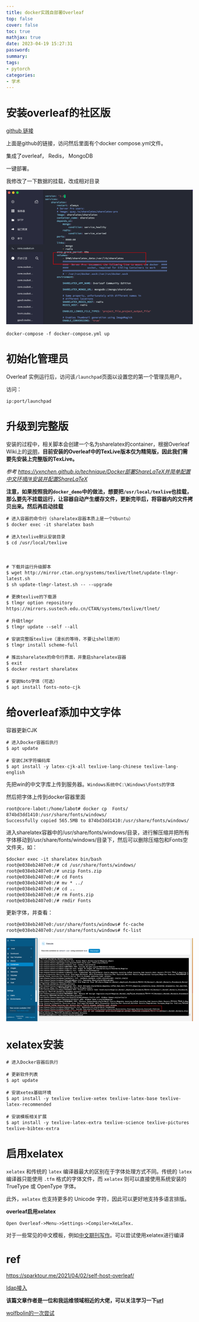```yaml
---
title: docker实践自部署Overleaf
top: false
cover: false
toc: true
mathjax: true
date: 2023-04-19 15:27:31
password:
summary:
tags:
- pytorch
categories:
- 学术
---
```

# 安装overleaf的社区版

[github 链接](https://github.com/overleaf/overleaf)

上面是github的链接，访问然后里面有个docker compose.yml文件。

集成了overleaf， Redis， MongoDB

一键部署。

我修改了一下数据的挂载，改成相对目录

![refs/heads/master/image-20230413234939354](https://raw.githubusercontent.com/kengerlwl/kengerlwl.github.io/refs/heads/master/image/72eba7038b7a0441bc4cabfa1b6703c9/ad50ab79944109ff4ada7a17760076a3.png)

```
docker-compose -f docker-compose.yml up
```





# 初始化管理员

Overleaf 实例运行后，访问该`/launchpad`页面以设置您的第一个管理员用户。

访问：

```
ip:port/launchpad
```







# 升级到完整版

安装的过程中，相关脚本会创建一个名为sharelatex的container，根据Overleaf Wiki上的[说明](https://github.com/overleaf/overleaf/wiki/Server-Pro:-setup)，**目前安装的Overleaf中的TexLive版本仅为精简版，因此我们需要先安装上完整版的TexLive。**

*参考 https://yxnchen.github.io/technique/Docker部署ShareLaTeX并简单配置中文环境/#安装并配置ShareLaTeX*





**注意，如果按照我的`docker_demo`中的做法，想要把`/usr/local/texlive`也挂载，那么要先不挂载运行，让容器自动产生缓存文件，更新完毕后，将容器内的文件拷贝出来。然后再启动挂载**

```
# 进入容器的命令行（sharelatex容器本质上是一个Ubuntu）
$ docker exec -it sharelatex bash

# 进入texlive默认安装目录
$ cd /usr/local/texlive



# 下载并运行升级脚本
$ wget http://mirror.ctan.org/systems/texlive/tlnet/update-tlmgr-latest.sh
$ sh update-tlmgr-latest.sh -- --upgrade

# 更换texlive的下载源
$ tlmgr option repository https://mirrors.sustech.edu.cn/CTAN/systems/texlive/tlnet/

# 升级tlmgr
$ tlmgr update --self --all

# 安装完整版texlive（漫长的等待，不要让shell断开）
$ tlmgr install scheme-full

# 推出sharelatex的命令行界面，并重启sharelatex容器
$ exit
$ docker restart sharelatex

# 安装Noto字体（可选）
$ apt install fonts-noto-cjk
```





# 给overleaf添加中文字体

容器更新CJK

```
# 进入Docker容器后执行
$ apt update
 
# 安装CJK字符编码库
$ apt install -y latex-cjk-all texlive-lang-chinese texlive-lang-english
```



先把win的中文字库上传到服务器。`Windows系统中C:\Windows\Fonts的字体`



然后把字体上传到docker容器里面

```
root@core-labot:/home/labot# docker cp  Fonts/ 874bd3dd1410:/usr/share/fonts/windows/
Successfully copied 565.5MB to 874bd3dd1410:/usr/share/fonts/windows/
```



进入sharelatex容器中的/usr/share/fonts/windows/目录，进行解压缩并把所有字体移动到/usr/share/fonts/windows/目录下，然后可以删除压缩包和Fonts空文件夹，如：

```text
$docker exec -it sharelatex bin/bash
root@e038eb2407e0:/# cd /usr/share/fonts/windows/
root@e038eb2407e0:/# unzip Fonts.zip
root@e038eb2407e0:/# cd Fonts
root@e038eb2407e0:/# mv * ../
root@e038eb2407e0:/# cd ..
root@e038eb2407e0:/# rm Fonts.zip
root@e038eb2407e0:/# rmdir Fonts
```

更新字体，并查看：

```text
root@e038eb2407e0:/usr/share/fonts/windows# fc-cache
root@e038eb2407e0:/usr/share/fonts/windows# fc-list
```

![refs/heads/master/image-20230419160545910](https://raw.githubusercontent.com/kengerlwl/kengerlwl.github.io/refs/heads/master/image/72eba7038b7a0441bc4cabfa1b6703c9/8fb75c02b80f49fb798ddce6769a67ad.png)





# xelatex安装

```
# 进入Docker容器后执行
 
# 更新软件列表
$ apt update
 
# 安装xetex基础环境
$ apt install -y texlive texlive-xetex texlive-latex-base texlive-latex-recommended
 
# 安装模板相关扩展
$ apt install -y texlive-latex-extra texlive-science texlive-pictures texlive-bibtex-extra
```





# 启用xelatex

`xelatex` 和传统的 `latex` 编译器最大的区别在于字体处理方式不同。传统的 `latex` 编译器只能使用 `.tfm` 格式的字体文件，而 `xelatex` 则可以直接使用系统安装的 TrueType 或 OpenType 字体。

此外，`xelatex` 也支持更多的 Unicode 字符，因此可以更好地支持多语言排版。

**overleaf启用xelatex**

```
Open Overleaf->Menu->Settings->Compiler=XeLaTex.
```



对于一些常见的中文模板，例如[中文期刊写作](https://www.overleaf.com/latex/templates/zhong-wen-qi-kan-xie-zuo/mmdfzcknjtjw)。可以尝试使用xelatex进行编译





# ref

https://sparktour.me/2021/04/02/self-host-overleaf/

[ldap接入](https://sparktour.me/2022/06/11/self-host-overleaf-with-ldap-and-oauth2-support/)

**该篇文章作者是一位和我运维领域相近的大佬，可以关注学习一下[url](https://sparktour.me/archives/)**

[wolfbolin的一次尝试](https://github.com/CSUcse/CSUthesis/issues/32)
